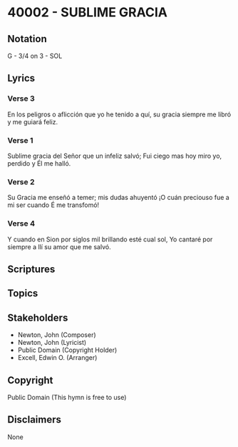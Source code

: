 # 40002 - SUBLIME GRACIA

## Notation

G - 3/4 on 3 - SOL

## Lyrics

### Verse 3

En los peligros o aflicción que yo he tenido a quí, su gracia siempre me libró y me guiará feliz.

### Verse 1

Sublime gracia del Señor que un infeliz salvó; Fui ciego mas hoy miro yo, perdido y Él me halló.

### Verse 2

Su Gracia me enseñó a temer; mis dudas ahuyentó ¡O cuán preciouso fue a mi ser cuando É me transfomó!

### Verse 4

Y cuando en Sion por siglos mil brillando esté cual sol, Yo cantaré por siempre a llí su amor que me salvó.


## Scriptures


## Topics


## Stakeholders

- Newton, John (Composer)
- Newton, John (Lyricist)
- Public Domain (Copyright Holder)
- Excell, Edwin O. (Arranger)

## Copyright

Public Domain
(This hymn is free to use)

## Disclaimers

None

